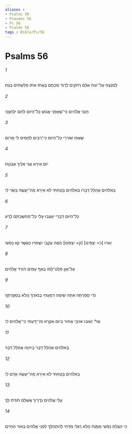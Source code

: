```yaml
---
aliases : 
- Psalms 56
- Psaumes 56
- Ps 56
- Psalms 56
tags : Bible/Ps/56
---
```


# Psalms 56

###### 1
לַמְנַצֵּחַ עַל־יֹונַת אֵלֶם רְחֹקִים לְדָוִד מִכְתָּם בֶּאֱחֹז אֹתֹו פְלִשְׁתִּים בְּגַת׃
###### 2
חָנֵּנִי אֱלֹהִים כִּי־שְׁאָפַנִי אֱנֹושׁ כָּל־הַיֹּום לֹחֵם יִלְחָצֵנִי׃
###### 3
שָׁאֲפוּ שֹׁורְרַי כָּל־הַיֹּום כִּי־רַבִּים לֹחֲמִים לִי מָרֹום׃
###### 4
יֹום אִירָא אֲנִי אֵלֶיךָ אֶבְטָח׃
###### 5
בֵּאלֹהִים אֲהַלֵּל דְּבָרֹו בֵּאלֹהִים בָּטַחְתִּי לֹא אִירָא מַה־יַּעֲשֶׂה בָשָׂר לִי׃
###### 6
כָּל־הַיֹּום דְּבָרַי יְעַצֵּבוּ עָלַי כָּל־מַחְשְׁבֹתָם לָרָע׃
###### 7
יָגוּרוּ [כ= יַצְפִּינוּ] [ק= יִצְפֹּונוּ] הֵמָּה עֲקֵבַי יִשְׁמֹרוּ כַּאֲשֶׁר קִוּוּ נַפְשִׁי׃
###### 8
עַל־אָוֶן פַּלֶּט־לָמֹו בְּאַף עַמִּים הֹורֵד אֱלֹהִים׃
###### 9
נֹדִי סָפַרְתָּה אָתָּה שִׂימָה דִמְעָתִי בְנֹאדֶךָ הֲלֹא בְּסִפְרָתֶךָ׃
###### 10
אָז* יָשׁוּבוּ אֹויְבַי אָחֹור בְּיֹום אֶקְרָא זֶה־יָדַעְתִּי כִּי־אֱלֹהִים לִי׃
###### 11
בֵּאלֹהִים אֲהַלֵּל דָּבָר בַּיהוָה אֲהַלֵּל דָּבָר׃
###### 12
בֵּאלֹהִים בָּטַחְתִּי לֹא אִירָא מַה־יַּעֲשֶׂה אָדָם לִי׃
###### 13
עָלַי אֱלֹהִים נְדָרֶיךָ אֲשַׁלֵּם תֹּודֹת לָךְ׃
###### 14
כִּי הִצַּלְתָּ נַפְשִׁי מִמָּוֶת הֲלֹא רַגְלַי מִדֶּחִי לְהִתְהַלֵּךְ לִפְנֵי אֱלֹהִים בְּאֹור הַחַיִּים׃

